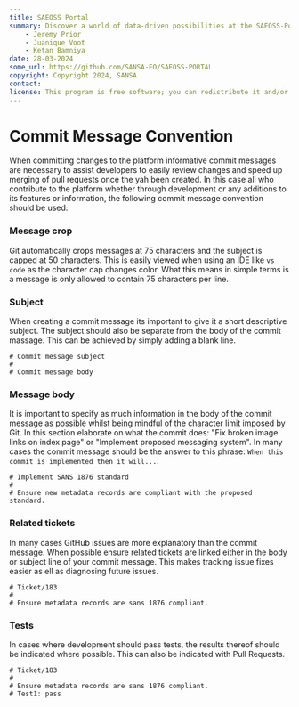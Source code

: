 ```yaml
---
title: SAEOSS Portal
summary: Discover a world of data-driven possibilities at the SAEOSS-Portal, where information converges to empower data sharing and decision-making.
    - Jeremy Prior
    - Juanique Voot
    - Ketan Bamniya
date: 28-03-2024
some_url: https://github.com/SANSA-EO/SAEOSS-PORTAL
copyright: Copyright 2024, SANSA
contact:
license: This program is free software; you can redistribute it and/or modify it under the terms of the GNU Affero General Public License as published by the Free Software Foundation; either version 3 of the License, or (at your option) any later version.
---
```


# Commit Message Convention
<!-- To Be Populated -->

When committing changes to the platform informative commit messages are necessary to assist developers to easily review changes and speed up merging of pull requests once the yah been created. In this case all who contribute to the platform whether through development or any additions to its features or information, the following commit message convention should be used:

### Message crop

Git automatically crops messages at 75 characters and the subject is capped at 50 characters. This is easily viewed when using an IDE like `vs code` as the character cap changes color. What this means in simple terms is a message is only allowed to contain 75 characters per line.

### Subject

When creating a commit message its important to give it a short descriptive subject. The subject should also be separate from the body of the commit massage. This can be achieved by simply adding a blank line.

```
# Commit message subject
#
# Commit message body
```
### Message body

It is important to specify as much information in the body of the commit message as possible whilst being mindful of the character limit imposed by Git. In this section elaborate on what the commit does: "Fix broken image links on index page" or "Implement proposed messaging system". In many cases the commit message should be the answer to this phrase: `When this commit is implemented then it will...`.

```
# Implement SANS 1876 standard 
# 
# Ensure new metadata records are compliant with the proposed standard.
```

### Related tickets

In many cases GitHub issues are more explanatory than the commit message. When possible ensure related tickets are linked either in the body or subject line of your commit message. This makes tracking issue fixes easier as ell as diagnosing future issues.

```
# Ticket/183
# 
# Ensure metadata records are sans 1876 compliant.
```

### Tests
In cases where development should pass tests, the results thereof should be indicated where possible. This can also be indicated with Pull Requests.

```
# Ticket/183
# 
# Ensure metadata records are sans 1876 compliant.
# Test1: pass
```
